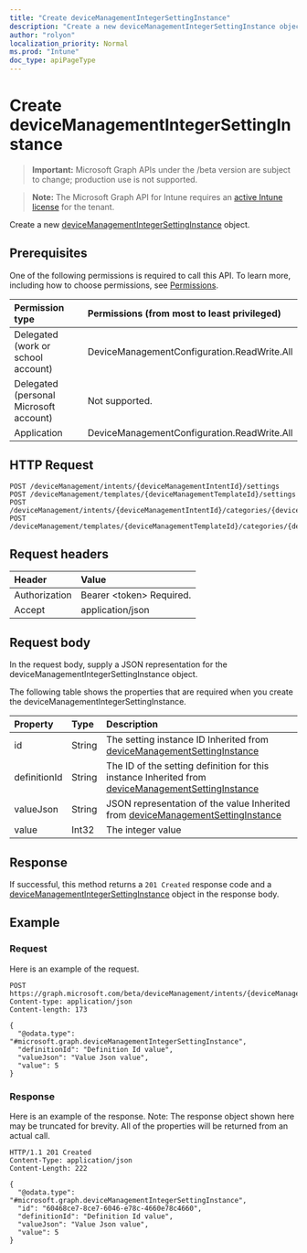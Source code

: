 ```yaml
---
title: "Create deviceManagementIntegerSettingInstance"
description: "Create a new deviceManagementIntegerSettingInstance object."
author: "rolyon"
localization_priority: Normal
ms.prod: "Intune"
doc_type: apiPageType
---
```


# Create deviceManagementIntegerSettingInstance

> **Important:** Microsoft Graph APIs under the /beta version are subject to change; production use is not supported.

> **Note:** The Microsoft Graph API for Intune requires an [active Intune license](https://go.microsoft.com/fwlink/?linkid=839381) for the tenant.

Create a new [deviceManagementIntegerSettingInstance](../resources/intune-deviceintent-devicemanagementintegersettinginstance.md) object.

## Prerequisites
One of the following permissions is required to call this API. To learn more, including how to choose permissions, see [Permissions](/concepts/permissions-reference.md).

|Permission type|Permissions (from most to least privileged)|
|:---|:---|
|Delegated (work or school account)|DeviceManagementConfiguration.ReadWrite.All|
|Delegated (personal Microsoft account)|Not supported.|
|Application|DeviceManagementConfiguration.ReadWrite.All|

## HTTP Request
<!-- {
  "blockType": "ignored"
}
-->
``` http
POST /deviceManagement/intents/{deviceManagementIntentId}/settings
POST /deviceManagement/templates/{deviceManagementTemplateId}/settings
POST /deviceManagement/intents/{deviceManagementIntentId}/categories/{deviceManagementIntentSettingCategoryId}/settings
POST /deviceManagement/templates/{deviceManagementTemplateId}/categories/{deviceManagementTemplateSettingCategoryId}/recommendedSettings
```

## Request headers
|Header|Value|
|:---|:---|
|Authorization|Bearer &lt;token&gt; Required.|
|Accept|application/json|

## Request body
In the request body, supply a JSON representation for the deviceManagementIntegerSettingInstance object.

The following table shows the properties that are required when you create the deviceManagementIntegerSettingInstance.

|Property|Type|Description|
|:---|:---|:---|
|id|String|The setting instance ID Inherited from [deviceManagementSettingInstance](../resources/intune-deviceintent-devicemanagementsettinginstance.md)|
|definitionId|String|The ID of the setting definition for this instance Inherited from [deviceManagementSettingInstance](../resources/intune-deviceintent-devicemanagementsettinginstance.md)|
|valueJson|String|JSON representation of the value Inherited from [deviceManagementSettingInstance](../resources/intune-deviceintent-devicemanagementsettinginstance.md)|
|value|Int32|The integer value|



## Response
If successful, this method returns a `201 Created` response code and a [deviceManagementIntegerSettingInstance](../resources/intune-deviceintent-devicemanagementintegersettinginstance.md) object in the response body.

## Example

### Request
Here is an example of the request.
``` http
POST https://graph.microsoft.com/beta/deviceManagement/intents/{deviceManagementIntentId}/settings
Content-type: application/json
Content-length: 173

{
  "@odata.type": "#microsoft.graph.deviceManagementIntegerSettingInstance",
  "definitionId": "Definition Id value",
  "valueJson": "Value Json value",
  "value": 5
}
```

### Response
Here is an example of the response. Note: The response object shown here may be truncated for brevity. All of the properties will be returned from an actual call.
``` http
HTTP/1.1 201 Created
Content-Type: application/json
Content-Length: 222

{
  "@odata.type": "#microsoft.graph.deviceManagementIntegerSettingInstance",
  "id": "60468ce7-8ce7-6046-e78c-4660e78c4660",
  "definitionId": "Definition Id value",
  "valueJson": "Value Json value",
  "value": 5
}
```




